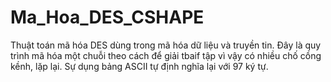 # Ma_Hoa_DES_CSHAPE
Thuật toán mã hóa DES dùng trong mã hóa dữ liệu và truyền tin. Đây là quy trình mã hóa một chuỗi theo cách để giải tbaif tập vì vậy có nhiều chố cồng kềnh, lặp lại. Sự dụng bảng ASCII tự định nghĩa lại với 97 ký tự.
